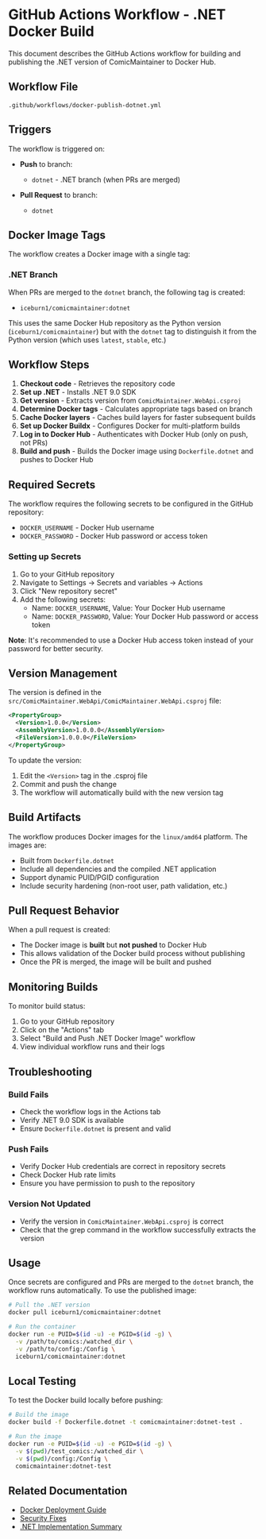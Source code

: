 # GitHub Actions Workflow - .NET Docker Build

This document describes the GitHub Actions workflow for building and publishing the .NET version of ComicMaintainer to Docker Hub.

## Workflow File

`.github/workflows/docker-publish-dotnet.yml`

## Triggers

The workflow is triggered on:

- **Push** to branch:
  - `dotnet` - .NET branch (when PRs are merged)

- **Pull Request** to branch:
  - `dotnet`

## Docker Image Tags

The workflow creates a Docker image with a single tag:

### .NET Branch
When PRs are merged to the `dotnet` branch, the following tag is created:
- `iceburn1/comicmaintainer:dotnet`

This uses the same Docker Hub repository as the Python version (`iceburn1/comicmaintainer`) but with the `dotnet` tag to distinguish it from the Python version (which uses `latest`, `stable`, etc.)

## Workflow Steps

1. **Checkout code** - Retrieves the repository code
2. **Set up .NET** - Installs .NET 9.0 SDK
3. **Get version** - Extracts version from `ComicMaintainer.WebApi.csproj`
4. **Determine Docker tags** - Calculates appropriate tags based on branch
5. **Cache Docker layers** - Caches build layers for faster subsequent builds
6. **Set up Docker Buildx** - Configures Docker for multi-platform builds
7. **Log in to Docker Hub** - Authenticates with Docker Hub (only on push, not PRs)
8. **Build and push** - Builds the Docker image using `Dockerfile.dotnet` and pushes to Docker Hub

## Required Secrets

The workflow requires the following secrets to be configured in the GitHub repository:

- `DOCKER_USERNAME` - Docker Hub username
- `DOCKER_PASSWORD` - Docker Hub password or access token

### Setting up Secrets

1. Go to your GitHub repository
2. Navigate to Settings → Secrets and variables → Actions
3. Click "New repository secret"
4. Add the following secrets:
   - Name: `DOCKER_USERNAME`, Value: Your Docker Hub username
   - Name: `DOCKER_PASSWORD`, Value: Your Docker Hub password or access token

**Note**: It's recommended to use a Docker Hub access token instead of your password for better security.

## Version Management

The version is defined in the `src/ComicMaintainer.WebApi/ComicMaintainer.WebApi.csproj` file:

```xml
<PropertyGroup>
  <Version>1.0.0</Version>
  <AssemblyVersion>1.0.0.0</AssemblyVersion>
  <FileVersion>1.0.0.0</FileVersion>
</PropertyGroup>
```

To update the version:
1. Edit the `<Version>` tag in the .csproj file
2. Commit and push the change
3. The workflow will automatically build with the new version tag

## Build Artifacts

The workflow produces Docker images for the `linux/amd64` platform. The images are:

- Built from `Dockerfile.dotnet`
- Include all dependencies and the compiled .NET application
- Support dynamic PUID/PGID configuration
- Include security hardening (non-root user, path validation, etc.)

## Pull Request Behavior

When a pull request is created:
- The Docker image is **built** but **not pushed** to Docker Hub
- This allows validation of the Docker build process without publishing
- Once the PR is merged, the image will be built and pushed

## Monitoring Builds

To monitor build status:
1. Go to your GitHub repository
2. Click on the "Actions" tab
3. Select "Build and Push .NET Docker Image" workflow
4. View individual workflow runs and their logs

## Troubleshooting

### Build Fails
- Check the workflow logs in the Actions tab
- Verify .NET 9.0 SDK is available
- Ensure `Dockerfile.dotnet` is present and valid

### Push Fails
- Verify Docker Hub credentials are correct in repository secrets
- Check Docker Hub rate limits
- Ensure you have permission to push to the repository

### Version Not Updated
- Verify the version in `ComicMaintainer.WebApi.csproj` is correct
- Check that the grep command in the workflow successfully extracts the version

## Usage

Once secrets are configured and PRs are merged to the `dotnet` branch, the workflow runs automatically. To use the published image:

```bash
# Pull the .NET version
docker pull iceburn1/comicmaintainer:dotnet

# Run the container
docker run -e PUID=$(id -u) -e PGID=$(id -g) \
  -v /path/to/comics:/watched_dir \
  -v /path/to/config:/Config \
  iceburn1/comicmaintainer:dotnet
```

## Local Testing

To test the Docker build locally before pushing:

```bash
# Build the image
docker build -f Dockerfile.dotnet -t comicmaintainer:dotnet-test .

# Run the image
docker run -e PUID=$(id -u) -e PGID=$(id -g) \
  -v $(pwd)/test_comics:/watched_dir \
  -v $(pwd)/config:/Config \
  comicmaintainer:dotnet-test
```

## Related Documentation

- [Docker Deployment Guide](DOCKER_DEPLOYMENT_DOTNET.md)
- [Security Fixes](SECURITY_FIXES_DOTNET.md)
- [.NET Implementation Summary](DOTNET_IMPLEMENTATION_SUMMARY.md)
